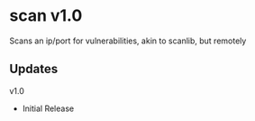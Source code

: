# scan v1.0
Scans an ip/port for vulnerabilities, akin to scanlib, but remotely

## Updates
v1.0
- Initial Release
